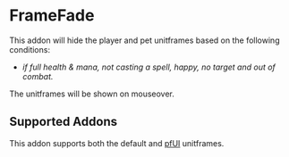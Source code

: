 # FrameFade
This addon will hide the player and pet unitframes based on the following conditions:    
- *if full health & mana, not casting a spell, happy, no target and out of combat.*    

The unitframes will be shown on mouseover.

## Supported Addons
This addon supports both the default and [pfUI](https://shagu.org/pfUI/) unitframes.
